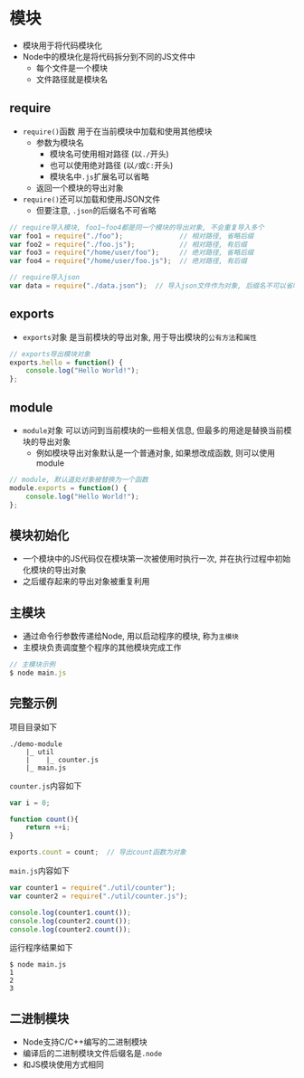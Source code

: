 # 模块

* 模块用于将代码模块化
* Node中的模块化是将代码拆分到不同的JS文件中
    - 每个文件是一个模块
    - 文件路径就是模块名

## require

* `require()`函数
用于在当前模块中加载和使用其他模块
    - 参数为模块名
        - 模块名可使用相对路径 (以`./`开头)
        - 也可以使用绝对路径 (以`/`或`C:`开头)
        - 模块名中`.js`扩展名可以省略
    - 返回一个模块的导出对象
* `require()`还可以加载和使用JSON文件
    - 但要注意, `.json`的后缀名不可省略

```javascript
// require导入模块, foo1~foo4都是同一个模块的导出对象, 不会重复导入多个
var foo1 = require("./foo");              // 相对路径, 省略后缀
var foo2 = require("./foo.js");           // 相对路径, 有后缀
var foo3 = require("/home/user/foo");     // 绝对路径, 省略后缀
var foo4 = require("/home/user/foo.js");  // 绝对路径, 有后缀

// require导入json
var data = require("./data.json");  // 导入json文件作为对象, 后缀名不可以省略
```

## exports

* `exports`对象
是当前模块的导出对象, 用于导出模块的`公有方法`和`属性`

```javascript
// exports导出模块对象
exports.hello = function() {
    console.log("Hello World!");
};
```

## module

* `module`对象
可以访问到当前模块的一些相关信息, 但最多的用途是替换当前模块的导出对象
    - 例如模块导出对象默认是一个普通对象, 如果想改成函数, 则可以使用module

```javascript
// module, 默认道处对象被替换为一个函数
module.exports = function() {
    console.log("Hello World!");
};
```

## 模块初始化

* 一个模块中的JS代码仅在模块第一次被使用时执行一次, 并在执行过程中初始化模块的导出对象
* 之后缓存起来的导出对象被重复利用

## 主模块

* 通过命令行参数传递给Node, 用以启动程序的模块, 称为`主模块`
* 主模块负责调度整个程序的其他模块完成工作

```javascript
// 主模块示例
$ node main.js
```

## 完整示例

项目目录如下

```shell
./demo-module
    |_ util
    |    |_ counter.js
    |_ main.js 
```

`counter.js`内容如下

```javascript
var i = 0;

function count(){
    return ++i;
}

exports.count = count;  // 导出count函数为对象
```

`main.js`内容如下

```javascript
var counter1 = require("./util/counter");
var counter2 = require("./util/counter.js");

console.log(counter1.count());
console.log(counter2.count());
console.log(counter2.count());
```

运行程序结果如下

```shell
$ node main.js
1
2
3
```

## 二进制模块

* Node支持C/C++编写的二进制模块
* 编译后的二进制模块文件后缀名是`.node`
* 和JS模块使用方式相同
